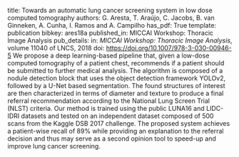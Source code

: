 title: Towards an automatic lung cancer screening system in low dose computed tomography
authors: G. Aresta, T. Araújo, C. Jacobs, B. van Ginneken, A. Cunha, I. Ramos and A. Campilho
has_pdf: True
template: publication
bibkey: ares18a
published_in: MICCAI Workshop: Thoracic Image Analysis
pub_details: in: <i>MICCAI Workshop: Thoracic Image Analysis</i>, volume 11040 of LNCS, 2018
doi: https://doi.org/10.1007/978-3-030-00946-5
We propose a deep learning-based pipeline that, given a low-dose computed tomography of a patient chest, recommends if a patient should be submitted to further medical analysis. The algorithm is composed of a nodule detection block that uses the object detection framework YOLOv2, followed by a U-Net based segmentation. The found structures of interest are then characterized in terms of diameter and texture to produce a final referral recommendation according to the National Lung Screen Trial (NLST) criteria. Our method is trained using the public LUNA16 and LIDC-IDRI datasets and tested on an independent dataset composed of 500 scans from the Kaggle DSB 2017 challenge. The proposed system achieves a patient-wise recall of 89% while providing an explanation to the referral decision and thus may serve as a second opinion tool to speed-up and improve lung cancer screening.

